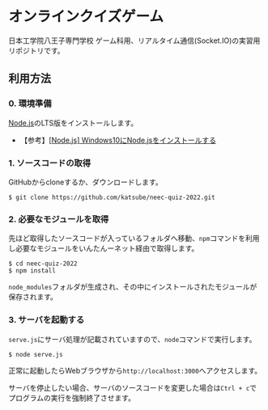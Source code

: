 # オンラインクイズゲーム
日本工学院八王子専門学校 ゲーム科用、リアルタイム通信(Socket.IO)の実習用リポジトリです。

## 利用方法
### 0. 環境準備
[Node.js](https://nodejs.org/ja/)のLTS版をインストールします。

* 【参考】[[Node.js] Windows10にNode.jsをインストールする](https://blog.katsubemakito.net/nodejs/install-windows10)

### 1. ソースコードの取得
GitHubからcloneするか、ダウンロードします。
```shellsession
$ git clone https://github.com/katsube/neec-quiz-2022.git
```

### 2. 必要なモジュールを取得
先ほど取得したソースコードが入っているフォルダへ移動、`npm`コマンドを利用し必要なモジュールをいんたんーネット経由で取得します。
```shellsession
$ cd neec-quiz-2022
$ npm install
```

`node_modules`フォルダが生成され、その中にインストールされたモジュールが保存されます。

### 3. サーバを起動する
`serve.js`にサーバ処理が記載されていますので、`node`コマンドで実行します。
```shellsession
$ node serve.js
```

正常に起動したらWebブラウザから`http://localhost:3000`へアクセスします。

サーバを停止したい場合、サーバのソースコードを変更した場合は`Ctrl + c`でプログラムの実行を強制終了させます。